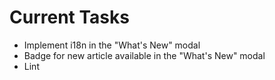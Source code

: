 # Current Tasks

- Implement i18n in the "What's New" modal
- Badge for new article available in the "What's New" modal
- Lint
